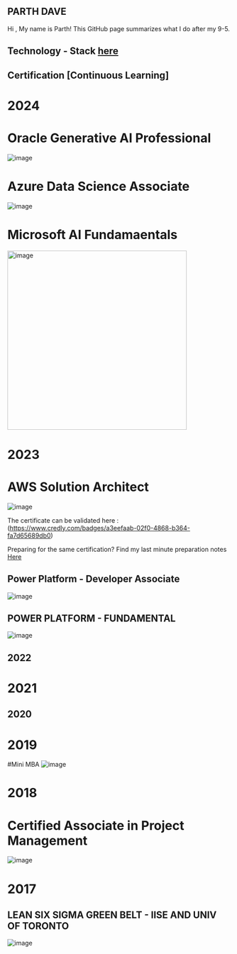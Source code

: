 ## PARTH DAVE

Hi , My name is Parth! This GitHub page summarizes what I do after my 9-5. 





## Technology - Stack [here](techstack.md)





## Certification [Continuous Learning] 

# 2024 

# Oracle Generative AI Professional 
![image](https://github.com/user-attachments/assets/f82e2239-0294-4dbe-a7ce-f243c6716083)


# Azure Data Science Associate
![image](https://github.com/ParthDave111/ParthDave111.github.io/assets/123885634/1c9c6028-27c2-4fdf-99b4-126510a1d6f5)


# Microsoft AI Fundamaentals 
<img width="404" alt="image" src="https://github.com/ParthDave111/ParthDave111.github.io/assets/123885634/d6049880-d984-4e01-88a4-f0949e091cd4">

# 2023
# AWS Solution Architect 
![image](https://github.com/ParthDave111/ParthDave111.github.io/assets/123885634/868dde17-dca5-406c-8a21-0b3d7e60298d)

The certificate can be validated here :(https://www.credly.com/badges/a3eefaab-02f0-4868-b364-fa7d65689db0)

Preparing for the same certification? Find my last minute preparation notes [Here](https://github.com/ParthDave111/Data-Science-/blob/main/Cloud/AWS%20Last%20Minute%20notes.pdf)

## Power Platform - Developer Associate 
![image](https://github.com/ParthDave111/ParthDave111.github.io/assets/123885634/71afc4b1-a390-4a42-a195-367861a0a092)


## POWER PLATFORM - FUNDAMENTAL 
![image](https://github.com/ParthDave111/ParthDave111.github.io/assets/123885634/4107b271-4297-48c8-9d0e-f978dcfac0c2)

## 2022


# 2021 

## 2020 

# 2019 




#Mini MBA 
![image](https://github.com/ParthDave111/ParthDave111.github.io/assets/123885634/86c9e40b-936e-4a0c-b55a-c0eff4965967)


# 2018 

# Certified Associate in Project Management 
![image](https://github.com/ParthDave111/ParthDave111.github.io/assets/123885634/dad1e80a-2c33-40e4-a5c3-5676ca4d202a)


# 2017
## LEAN SIX SIGMA GREEN BELT - IISE AND UNIV OF TORONTO 
![image](https://github.com/ParthDave111/ParthDave111.github.io/assets/123885634/fafdbde7-de0e-4548-a1d8-9f96b780acdd)



